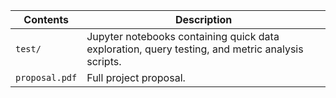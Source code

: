 |Contents | Description |
 --- | --- 
`test/` | Jupyter notebooks containing quick data exploration, query testing, and metric analysis scripts.
`proposal.pdf` | Full project proposal.




